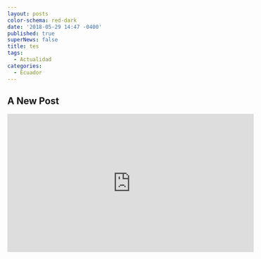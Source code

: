 ```yaml
---
layout: posts
color-schema: red-dark
date: '2018-05-29 14:47 -0400'
published: true
superNews: false
title: tes
tags:
  - Actualidad
categories:
  - Ecuador
---
```

## A New Post

<iframe width="560" height="315" src="https://www.youtube.com/embed/ftGzoT68Opk" frameborder="0" allow="autoplay; encrypted-media" allowfullscreen></iframe>
